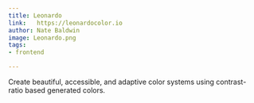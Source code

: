 ```yaml
---
title: Leonardo
link: 	https://leonardocolor.io
author: Nate Baldwin
image: Leonardo.png
tags:
- frontend

---
```


Create beautiful, accessible, and adaptive color systems using contrast-ratio based generated colors.